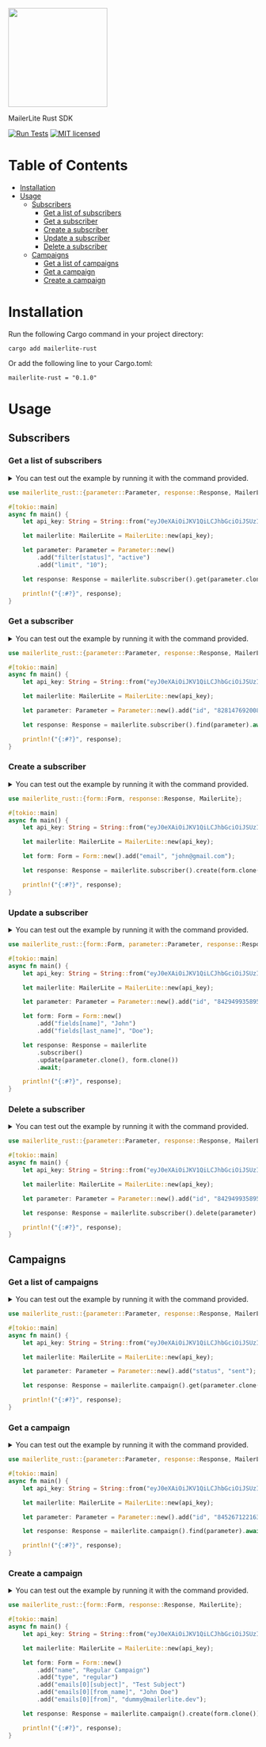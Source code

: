 <a href="https://www.mailerlite.com"><img src="https://app.mailerlite.com/assets/images/logo-color.png" width="200px"/></a>

MailerLite Rust SDK

[![Run Tests](https://github.com/mailerlite/mailerlite-rust/actions/workflows/test.yml/badge.svg?branch=main)](https://github.com/mailerlite/mailerlite-rust/actions/workflows/test.yml)
[![MIT licensed](https://img.shields.io/badge/license-MIT-blue.svg)](./LICENSE)

# Table of Contents

- [Installation](#installation)
- [Usage](#usage)
    - [Subscribers](#subscribers)
        - [Get a list of subscribers](#get-a-list-of-subscribers)
        - [Get a subscriber](#get-a-subscriber)
        - [Create a subscriber](#create-a-subscriber)
        - [Update a subscriber](#update-a-subscriber)
        - [Delete a subscriber](#delete-a-subscriber)
    - [Campaigns](#campaigns)
        - [Get a list of campaigns](#get-a-list-of-campaigns)
        - [Get a campaign](#get-a-campaign)
        - [Create a campaign](#create-a-campaign)

# Installation

Run the following Cargo command in your project directory:

```shell
cargo add mailerlite-rust
```

Or add the following line to your Cargo.toml:

```shell
mailerlite-rust = "0.1.0"
```

# Usage

## Subscribers

### Get a list of subscribers

<details>
<summary>
You can test out the example by running it with the command provided.
</summary>

```bash
cargo run --package mailerlite-rust --example get_subscibers
```
</details>

```rust
use mailerlite_rust::{parameter::Parameter, response::Response, MailerLite};

#[tokio::main]
async fn main() {
    let api_key: String = String::from("eyJ0eXAiOiJKV1QiLCJhbGciOiJSUzI1NiJ9.eyJhdWQiOiIyIiwianRpIjoiN2JjODJjY2Q3MjExMjUyZTlhMjQwYTY0NjIwNWFlODhiM2U0ZWY2MjZmOTk2ZGJiOTI2YjNkZDI0MjBkYTU0Y2U0MTYzMDVjNzMyZjE2MjMiLCJpYXQiOjE2ODAzNjcwMzUuOTQ5NTM3LCJuYmYiOjE2ODAzNjcwMzUuOTQ5NTM5LCJleHAiOjQ4MzYwNDA2MzUuOTM4MjQyLCJzdWIiOiIxIiwic2NvcGVzIjpbXX0.j46H135IkTnI28k5bGEXOezliftNmCjFbZh3DqcCbkL7hN8dxbF57ct-rmql8cXhuvegKZdZzjnW68ghVzo45pGFQ5ngawUaQDXn_RfRCsLiFmYJ7QXDKN7NDLsdZgVfmLN_U9d2fysDmcNTj65ohHLu9V9ACmv2uu8DuotjBwsSq-Bqyvf_Dpj65towRI1ZW_eVwanjjHYXakpgjl2ZvirhnNGtEH9-Tady8G37eSKzqq93jp09-OW54tJdyBbSg6yu8pJgWAGpyFsI_Gaa0hgT8mmTMPtqSLzD3_j6Osit1UuRE1bQdWyM77TYeayS28coyNW3xZUaJ3iKQw6LAIJFtn50UdmlZr13RduVeazABoxuhadgCsxr_c2O8nj7H-VaZCbyBUCReAABMNx1exz2nZO_ZZ6r96wSwfWUHHiXDlGTZUE7I-mKLaE9BVWSY-xYBP0YY1HAmr0-dUNEabRITAJQOHhDqQ2hsD0pIfxa9OjA8pJX8F3gSKmjGsXc5-3ohApL8WveHGSW7AVhYnzY5t8445DhdeOpId8rjXBmfcK7e9wlocW8NpdyC2xnbexpwD1Vh02zV0ryOpBzsZ9MOTD-wrw3MLbnlJ-eSchMyTxPd8InMvsDwd5TN3MS8pxRnCO5Sq3y73hsWK1dqfcP_SYPlsbe8ixu7KezMtY");

    let mailerlite: MailerLite = MailerLite::new(api_key);

    let parameter: Parameter = Parameter::new()
        .add("filter[status]", "active")
        .add("limit", "10");

    let response: Response = mailerlite.subscriber().get(parameter.clone()).await;

    println!("{:#?}", response);
}
```

### Get a subscriber

<details>
<summary>
You can test out the example by running it with the command provided.
</summary>

```bash
cargo run --package mailerlite-rust --example find_subsciber
```
</details>

```rust
use mailerlite_rust::{parameter::Parameter, response::Response, MailerLite};

#[tokio::main]
async fn main() {
    let api_key: String = String::from("eyJ0eXAiOiJKV1QiLCJhbGciOiJSUzI1NiJ9.eyJhdWQiOiIyIiwianRpIjoiN2JjODJjY2Q3MjExMjUyZTlhMjQwYTY0NjIwNWFlODhiM2U0ZWY2MjZmOTk2ZGJiOTI2YjNkZDI0MjBkYTU0Y2U0MTYzMDVjNzMyZjE2MjMiLCJpYXQiOjE2ODAzNjcwMzUuOTQ5NTM3LCJuYmYiOjE2ODAzNjcwMzUuOTQ5NTM5LCJleHAiOjQ4MzYwNDA2MzUuOTM4MjQyLCJzdWIiOiIxIiwic2NvcGVzIjpbXX0.j46H135IkTnI28k5bGEXOezliftNmCjFbZh3DqcCbkL7hN8dxbF57ct-rmql8cXhuvegKZdZzjnW68ghVzo45pGFQ5ngawUaQDXn_RfRCsLiFmYJ7QXDKN7NDLsdZgVfmLN_U9d2fysDmcNTj65ohHLu9V9ACmv2uu8DuotjBwsSq-Bqyvf_Dpj65towRI1ZW_eVwanjjHYXakpgjl2ZvirhnNGtEH9-Tady8G37eSKzqq93jp09-OW54tJdyBbSg6yu8pJgWAGpyFsI_Gaa0hgT8mmTMPtqSLzD3_j6Osit1UuRE1bQdWyM77TYeayS28coyNW3xZUaJ3iKQw6LAIJFtn50UdmlZr13RduVeazABoxuhadgCsxr_c2O8nj7H-VaZCbyBUCReAABMNx1exz2nZO_ZZ6r96wSwfWUHHiXDlGTZUE7I-mKLaE9BVWSY-xYBP0YY1HAmr0-dUNEabRITAJQOHhDqQ2hsD0pIfxa9OjA8pJX8F3gSKmjGsXc5-3ohApL8WveHGSW7AVhYnzY5t8445DhdeOpId8rjXBmfcK7e9wlocW8NpdyC2xnbexpwD1Vh02zV0ryOpBzsZ9MOTD-wrw3MLbnlJ-eSchMyTxPd8InMvsDwd5TN3MS8pxRnCO5Sq3y73hsWK1dqfcP_SYPlsbe8ixu7KezMtY");

    let mailerlite: MailerLite = MailerLite::new(api_key);

    let parameter: Parameter = Parameter::new().add("id", "82814769200890897");

    let response: Response = mailerlite.subscriber().find(parameter).await;

    println!("{:#?}", response);
}
```

### Create a subscriber

<details>
<summary>
You can test out the example by running it with the command provided.
</summary>

```bash
cargo run --package mailerlite-rust --example create_subsciber
```
</details>

```rust
use mailerlite_rust::{form::Form, response::Response, MailerLite};

#[tokio::main]
async fn main() {
    let api_key: String = String::from("eyJ0eXAiOiJKV1QiLCJhbGciOiJSUzI1NiJ9.eyJhdWQiOiIyIiwianRpIjoiN2JjODJjY2Q3MjExMjUyZTlhMjQwYTY0NjIwNWFlODhiM2U0ZWY2MjZmOTk2ZGJiOTI2YjNkZDI0MjBkYTU0Y2U0MTYzMDVjNzMyZjE2MjMiLCJpYXQiOjE2ODAzNjcwMzUuOTQ5NTM3LCJuYmYiOjE2ODAzNjcwMzUuOTQ5NTM5LCJleHAiOjQ4MzYwNDA2MzUuOTM4MjQyLCJzdWIiOiIxIiwic2NvcGVzIjpbXX0.j46H135IkTnI28k5bGEXOezliftNmCjFbZh3DqcCbkL7hN8dxbF57ct-rmql8cXhuvegKZdZzjnW68ghVzo45pGFQ5ngawUaQDXn_RfRCsLiFmYJ7QXDKN7NDLsdZgVfmLN_U9d2fysDmcNTj65ohHLu9V9ACmv2uu8DuotjBwsSq-Bqyvf_Dpj65towRI1ZW_eVwanjjHYXakpgjl2ZvirhnNGtEH9-Tady8G37eSKzqq93jp09-OW54tJdyBbSg6yu8pJgWAGpyFsI_Gaa0hgT8mmTMPtqSLzD3_j6Osit1UuRE1bQdWyM77TYeayS28coyNW3xZUaJ3iKQw6LAIJFtn50UdmlZr13RduVeazABoxuhadgCsxr_c2O8nj7H-VaZCbyBUCReAABMNx1exz2nZO_ZZ6r96wSwfWUHHiXDlGTZUE7I-mKLaE9BVWSY-xYBP0YY1HAmr0-dUNEabRITAJQOHhDqQ2hsD0pIfxa9OjA8pJX8F3gSKmjGsXc5-3ohApL8WveHGSW7AVhYnzY5t8445DhdeOpId8rjXBmfcK7e9wlocW8NpdyC2xnbexpwD1Vh02zV0ryOpBzsZ9MOTD-wrw3MLbnlJ-eSchMyTxPd8InMvsDwd5TN3MS8pxRnCO5Sq3y73hsWK1dqfcP_SYPlsbe8ixu7KezMtY");

    let mailerlite: MailerLite = MailerLite::new(api_key);

    let form: Form = Form::new().add("email", "john@gmail.com");

    let response: Response = mailerlite.subscriber().create(form.clone()).await;

    println!("{:#?}", response);
}
```

### Update a subscriber

<details>
<summary>
You can test out the example by running it with the command provided.
</summary>

```bash
cargo run --package mailerlite-rust --example update_subsciber
```
</details>

```rust
use mailerlite_rust::{form::Form, parameter::Parameter, response::Response, MailerLite};

#[tokio::main]
async fn main() {
    let api_key: String = String::from("eyJ0eXAiOiJKV1QiLCJhbGciOiJSUzI1NiJ9.eyJhdWQiOiIyIiwianRpIjoiN2JjODJjY2Q3MjExMjUyZTlhMjQwYTY0NjIwNWFlODhiM2U0ZWY2MjZmOTk2ZGJiOTI2YjNkZDI0MjBkYTU0Y2U0MTYzMDVjNzMyZjE2MjMiLCJpYXQiOjE2ODAzNjcwMzUuOTQ5NTM3LCJuYmYiOjE2ODAzNjcwMzUuOTQ5NTM5LCJleHAiOjQ4MzYwNDA2MzUuOTM4MjQyLCJzdWIiOiIxIiwic2NvcGVzIjpbXX0.j46H135IkTnI28k5bGEXOezliftNmCjFbZh3DqcCbkL7hN8dxbF57ct-rmql8cXhuvegKZdZzjnW68ghVzo45pGFQ5ngawUaQDXn_RfRCsLiFmYJ7QXDKN7NDLsdZgVfmLN_U9d2fysDmcNTj65ohHLu9V9ACmv2uu8DuotjBwsSq-Bqyvf_Dpj65towRI1ZW_eVwanjjHYXakpgjl2ZvirhnNGtEH9-Tady8G37eSKzqq93jp09-OW54tJdyBbSg6yu8pJgWAGpyFsI_Gaa0hgT8mmTMPtqSLzD3_j6Osit1UuRE1bQdWyM77TYeayS28coyNW3xZUaJ3iKQw6LAIJFtn50UdmlZr13RduVeazABoxuhadgCsxr_c2O8nj7H-VaZCbyBUCReAABMNx1exz2nZO_ZZ6r96wSwfWUHHiXDlGTZUE7I-mKLaE9BVWSY-xYBP0YY1HAmr0-dUNEabRITAJQOHhDqQ2hsD0pIfxa9OjA8pJX8F3gSKmjGsXc5-3ohApL8WveHGSW7AVhYnzY5t8445DhdeOpId8rjXBmfcK7e9wlocW8NpdyC2xnbexpwD1Vh02zV0ryOpBzsZ9MOTD-wrw3MLbnlJ-eSchMyTxPd8InMvsDwd5TN3MS8pxRnCO5Sq3y73hsWK1dqfcP_SYPlsbe8ixu7KezMtY");

    let mailerlite: MailerLite = MailerLite::new(api_key);

    let parameter: Parameter = Parameter::new().add("id", "84294993589568727");

    let form: Form = Form::new()
        .add("fields[name]", "John")
        .add("fields[last_name]", "Doe");

    let response: Response = mailerlite
        .subscriber()
        .update(parameter.clone(), form.clone())
        .await;

    println!("{:#?}", response);
}
```

### Delete a subscriber

<details>
<summary>
You can test out the example by running it with the command provided.
</summary>

```bash
cargo run --package mailerlite-rust --example delete_subsciber
```
</details>

```rust
use mailerlite_rust::{parameter::Parameter, response::Response, MailerLite};

#[tokio::main]
async fn main() {
    let api_key: String = String::from("eyJ0eXAiOiJKV1QiLCJhbGciOiJSUzI1NiJ9.eyJhdWQiOiIyIiwianRpIjoiN2JjODJjY2Q3MjExMjUyZTlhMjQwYTY0NjIwNWFlODhiM2U0ZWY2MjZmOTk2ZGJiOTI2YjNkZDI0MjBkYTU0Y2U0MTYzMDVjNzMyZjE2MjMiLCJpYXQiOjE2ODAzNjcwMzUuOTQ5NTM3LCJuYmYiOjE2ODAzNjcwMzUuOTQ5NTM5LCJleHAiOjQ4MzYwNDA2MzUuOTM4MjQyLCJzdWIiOiIxIiwic2NvcGVzIjpbXX0.j46H135IkTnI28k5bGEXOezliftNmCjFbZh3DqcCbkL7hN8dxbF57ct-rmql8cXhuvegKZdZzjnW68ghVzo45pGFQ5ngawUaQDXn_RfRCsLiFmYJ7QXDKN7NDLsdZgVfmLN_U9d2fysDmcNTj65ohHLu9V9ACmv2uu8DuotjBwsSq-Bqyvf_Dpj65towRI1ZW_eVwanjjHYXakpgjl2ZvirhnNGtEH9-Tady8G37eSKzqq93jp09-OW54tJdyBbSg6yu8pJgWAGpyFsI_Gaa0hgT8mmTMPtqSLzD3_j6Osit1UuRE1bQdWyM77TYeayS28coyNW3xZUaJ3iKQw6LAIJFtn50UdmlZr13RduVeazABoxuhadgCsxr_c2O8nj7H-VaZCbyBUCReAABMNx1exz2nZO_ZZ6r96wSwfWUHHiXDlGTZUE7I-mKLaE9BVWSY-xYBP0YY1HAmr0-dUNEabRITAJQOHhDqQ2hsD0pIfxa9OjA8pJX8F3gSKmjGsXc5-3ohApL8WveHGSW7AVhYnzY5t8445DhdeOpId8rjXBmfcK7e9wlocW8NpdyC2xnbexpwD1Vh02zV0ryOpBzsZ9MOTD-wrw3MLbnlJ-eSchMyTxPd8InMvsDwd5TN3MS8pxRnCO5Sq3y73hsWK1dqfcP_SYPlsbe8ixu7KezMtY");

    let mailerlite: MailerLite = MailerLite::new(api_key);

    let parameter: Parameter = Parameter::new().add("id", "84294993589568727");

    let response: Response = mailerlite.subscriber().delete(parameter).await;

    println!("{:#?}", response);
}
```

## Campaigns

### Get a list of campaigns

<details>
<summary>
You can test out the example by running it with the command provided.
</summary>

```bash
cargo run --package mailerlite-rust --example get_campaigns
```
</details>

```rust
use mailerlite_rust::{parameter::Parameter, response::Response, MailerLite};

#[tokio::main]
async fn main() {
    let api_key: String = String::from("eyJ0eXAiOiJKV1QiLCJhbGciOiJSUzI1NiJ9.eyJhdWQiOiIyIiwianRpIjoiN2JjODJjY2Q3MjExMjUyZTlhMjQwYTY0NjIwNWFlODhiM2U0ZWY2MjZmOTk2ZGJiOTI2YjNkZDI0MjBkYTU0Y2U0MTYzMDVjNzMyZjE2MjMiLCJpYXQiOjE2ODAzNjcwMzUuOTQ5NTM3LCJuYmYiOjE2ODAzNjcwMzUuOTQ5NTM5LCJleHAiOjQ4MzYwNDA2MzUuOTM4MjQyLCJzdWIiOiIxIiwic2NvcGVzIjpbXX0.j46H135IkTnI28k5bGEXOezliftNmCjFbZh3DqcCbkL7hN8dxbF57ct-rmql8cXhuvegKZdZzjnW68ghVzo45pGFQ5ngawUaQDXn_RfRCsLiFmYJ7QXDKN7NDLsdZgVfmLN_U9d2fysDmcNTj65ohHLu9V9ACmv2uu8DuotjBwsSq-Bqyvf_Dpj65towRI1ZW_eVwanjjHYXakpgjl2ZvirhnNGtEH9-Tady8G37eSKzqq93jp09-OW54tJdyBbSg6yu8pJgWAGpyFsI_Gaa0hgT8mmTMPtqSLzD3_j6Osit1UuRE1bQdWyM77TYeayS28coyNW3xZUaJ3iKQw6LAIJFtn50UdmlZr13RduVeazABoxuhadgCsxr_c2O8nj7H-VaZCbyBUCReAABMNx1exz2nZO_ZZ6r96wSwfWUHHiXDlGTZUE7I-mKLaE9BVWSY-xYBP0YY1HAmr0-dUNEabRITAJQOHhDqQ2hsD0pIfxa9OjA8pJX8F3gSKmjGsXc5-3ohApL8WveHGSW7AVhYnzY5t8445DhdeOpId8rjXBmfcK7e9wlocW8NpdyC2xnbexpwD1Vh02zV0ryOpBzsZ9MOTD-wrw3MLbnlJ-eSchMyTxPd8InMvsDwd5TN3MS8pxRnCO5Sq3y73hsWK1dqfcP_SYPlsbe8ixu7KezMtY");

    let mailerlite: MailerLite = MailerLite::new(api_key);

    let parameter: Parameter = Parameter::new().add("status", "sent");

    let response: Response = mailerlite.campaign().get(parameter.clone()).await;

    println!("{:#?}", response);
}
```

### Get a campaign

<details>
<summary>
You can test out the example by running it with the command provided.
</summary>

```bash
cargo run --package mailerlite-rust --example find_campaign
```
</details>

```rust
use mailerlite_rust::{parameter::Parameter, response::Response, MailerLite};

#[tokio::main]
async fn main() {
    let api_key: String = String::from("eyJ0eXAiOiJKV1QiLCJhbGciOiJSUzI1NiJ9.eyJhdWQiOiIyIiwianRpIjoiN2JjODJjY2Q3MjExMjUyZTlhMjQwYTY0NjIwNWFlODhiM2U0ZWY2MjZmOTk2ZGJiOTI2YjNkZDI0MjBkYTU0Y2U0MTYzMDVjNzMyZjE2MjMiLCJpYXQiOjE2ODAzNjcwMzUuOTQ5NTM3LCJuYmYiOjE2ODAzNjcwMzUuOTQ5NTM5LCJleHAiOjQ4MzYwNDA2MzUuOTM4MjQyLCJzdWIiOiIxIiwic2NvcGVzIjpbXX0.j46H135IkTnI28k5bGEXOezliftNmCjFbZh3DqcCbkL7hN8dxbF57ct-rmql8cXhuvegKZdZzjnW68ghVzo45pGFQ5ngawUaQDXn_RfRCsLiFmYJ7QXDKN7NDLsdZgVfmLN_U9d2fysDmcNTj65ohHLu9V9ACmv2uu8DuotjBwsSq-Bqyvf_Dpj65towRI1ZW_eVwanjjHYXakpgjl2ZvirhnNGtEH9-Tady8G37eSKzqq93jp09-OW54tJdyBbSg6yu8pJgWAGpyFsI_Gaa0hgT8mmTMPtqSLzD3_j6Osit1UuRE1bQdWyM77TYeayS28coyNW3xZUaJ3iKQw6LAIJFtn50UdmlZr13RduVeazABoxuhadgCsxr_c2O8nj7H-VaZCbyBUCReAABMNx1exz2nZO_ZZ6r96wSwfWUHHiXDlGTZUE7I-mKLaE9BVWSY-xYBP0YY1HAmr0-dUNEabRITAJQOHhDqQ2hsD0pIfxa9OjA8pJX8F3gSKmjGsXc5-3ohApL8WveHGSW7AVhYnzY5t8445DhdeOpId8rjXBmfcK7e9wlocW8NpdyC2xnbexpwD1Vh02zV0ryOpBzsZ9MOTD-wrw3MLbnlJ-eSchMyTxPd8InMvsDwd5TN3MS8pxRnCO5Sq3y73hsWK1dqfcP_SYPlsbe8ixu7KezMtY");

    let mailerlite: MailerLite = MailerLite::new(api_key);

    let parameter: Parameter = Parameter::new().add("id", "84526712216356349");

    let response: Response = mailerlite.campaign().find(parameter).await;

    println!("{:#?}", response);
}
```

### Create a campaign

<details>
<summary>
You can test out the example by running it with the command provided.
</summary>

```bash
cargo run --package mailerlite-rust --example create_campaign
```
</details>

```rust
use mailerlite_rust::{form::Form, response::Response, MailerLite};

#[tokio::main]
async fn main() {
    let api_key: String = String::from("eyJ0eXAiOiJKV1QiLCJhbGciOiJSUzI1NiJ9.eyJhdWQiOiIyIiwianRpIjoiN2JjODJjY2Q3MjExMjUyZTlhMjQwYTY0NjIwNWFlODhiM2U0ZWY2MjZmOTk2ZGJiOTI2YjNkZDI0MjBkYTU0Y2U0MTYzMDVjNzMyZjE2MjMiLCJpYXQiOjE2ODAzNjcwMzUuOTQ5NTM3LCJuYmYiOjE2ODAzNjcwMzUuOTQ5NTM5LCJleHAiOjQ4MzYwNDA2MzUuOTM4MjQyLCJzdWIiOiIxIiwic2NvcGVzIjpbXX0.j46H135IkTnI28k5bGEXOezliftNmCjFbZh3DqcCbkL7hN8dxbF57ct-rmql8cXhuvegKZdZzjnW68ghVzo45pGFQ5ngawUaQDXn_RfRCsLiFmYJ7QXDKN7NDLsdZgVfmLN_U9d2fysDmcNTj65ohHLu9V9ACmv2uu8DuotjBwsSq-Bqyvf_Dpj65towRI1ZW_eVwanjjHYXakpgjl2ZvirhnNGtEH9-Tady8G37eSKzqq93jp09-OW54tJdyBbSg6yu8pJgWAGpyFsI_Gaa0hgT8mmTMPtqSLzD3_j6Osit1UuRE1bQdWyM77TYeayS28coyNW3xZUaJ3iKQw6LAIJFtn50UdmlZr13RduVeazABoxuhadgCsxr_c2O8nj7H-VaZCbyBUCReAABMNx1exz2nZO_ZZ6r96wSwfWUHHiXDlGTZUE7I-mKLaE9BVWSY-xYBP0YY1HAmr0-dUNEabRITAJQOHhDqQ2hsD0pIfxa9OjA8pJX8F3gSKmjGsXc5-3ohApL8WveHGSW7AVhYnzY5t8445DhdeOpId8rjXBmfcK7e9wlocW8NpdyC2xnbexpwD1Vh02zV0ryOpBzsZ9MOTD-wrw3MLbnlJ-eSchMyTxPd8InMvsDwd5TN3MS8pxRnCO5Sq3y73hsWK1dqfcP_SYPlsbe8ixu7KezMtY");

    let mailerlite: MailerLite = MailerLite::new(api_key);

    let form: Form = Form::new()
        .add("name", "Regular Campaign")
        .add("type", "regular")
        .add("emails[0][subject]", "Test Subject")
        .add("emails[0][from_name]", "John Doe")
        .add("emails[0][from]", "dummy@mailerlite.dev");

    let response: Response = mailerlite.campaign().create(form.clone()).await;

    println!("{:#?}", response);
}
```
